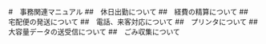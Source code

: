 #　事務関連マニュアル
##　休日出勤について
##　経費の精算について
##　宅配便の発送について
##　電話、来客対応について
##　プリンタについて
##　大容量データの送受信について
##　ごみ収集について